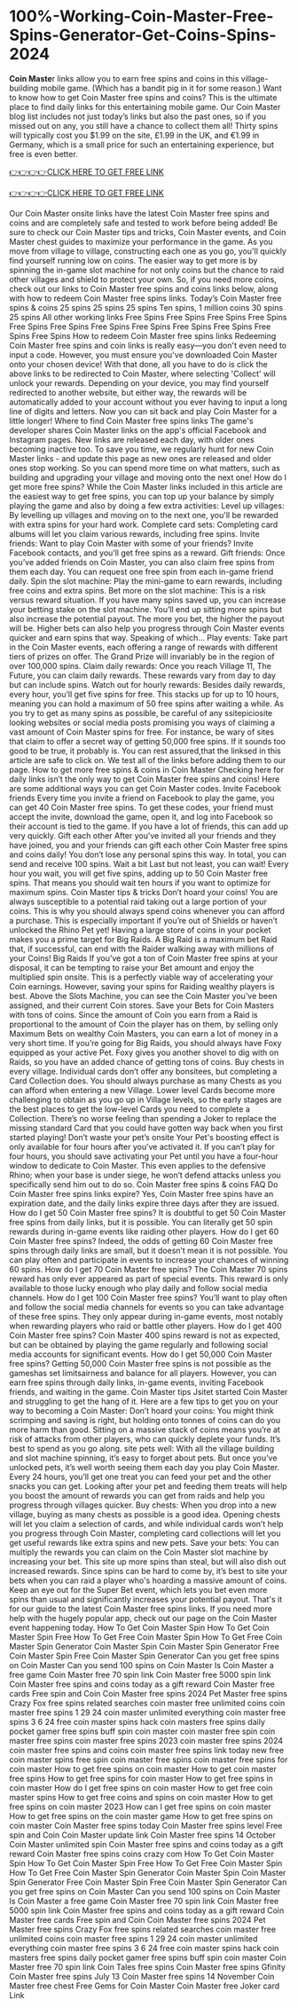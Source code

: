 # 100%-Working-Coin-Master-Free-Spins-Generator-Get-Coins-Spins-2024

**Coin Maste**r links allow you to earn free spins and coins in this village-building mobile game. (Which has a bandit pig in it for some reason.) Want to know how to get Coin Master free spins and coins? This is the ultimate place to find daily links for this entertaining mobile game. Our Coin Master blog list includes not just today’s links but also the past ones, so if you missed out on any, you still have a chance to collect them all! Thirty spins will typically cost you $1.99 on the site, £1.99 in the UK, and €1.99 in Germany, which is a small price for such an entertaining experience, but free is even better.

[👉👉👉👉CLICK HERE TO GET FREE LINK](https://zades.xyz/coin%20master%20free%20spin/)

[👉👉👉👉CLICK HERE TO GET FREE LINK](https://zades.xyz/coin%20master%20free%20spin/)

  Our Coin Master onsite links have the latest Coin Master free spins and coins and are completely safe and tested to work before being added! Be sure to check our Coin Master tips and tricks, Coin Master events, and Coin Master chest guides to maximize your performance in the game. As you move from village to village, constructing each one as you go, you'll quickly find yourself running low on coins. The easier way to get more is by spinning the in-game slot machine for not only coins but the chance to raid other villages and shield to protect your own. So, if you need more coins, check out our links to Coin Master free spins and coins links below, along with how to redeem Coin Master free spins links. Today’s Coin Master free spins & coins 25 spins 25 spins 25 spins Ten spins, 1 million coins 30 spins 25 spins All other working links Free Spins Free Spins Free Spins Free Spins Free Spins Free Spins Free Spins Free Spins Free Spins Free Spins Free Spins Free Spins How to redeem Coin Master free spins links Redeeming Coin Master free spins and coin links is really easy—you don't even need to input a code. However, you must ensure you've downloaded Coin Master onto your chosen device! With that done, all you have to do is click the above links to be redirected to Coin Master, where selecting 'Collect' will unlock your rewards. Depending on your device, you may find yourself redirected to another website, but either way, the rewards will be automatically added to your account without you ever having to input a long line of digits and letters. Now you can sit back and play Coin Master for a little longer! Where to find Coin Master free spins links The game's developer shares Coin Master links on the app's official Facebook and Instagram pages. New links are released each day, with older ones becoming inactive too. To save you time, we regularly hunt for new Coin Master links - and update this page as new ones are released and older ones stop working. So you can spend more time on what matters, such as building and upgrading your village and moving onto the next one! How do I get more free spins? While the Coin Master links included in this article are the easiest way to get free spins, you can top up your balance by simply playing the game and also by doing a few extra activities: Level up villages: By levelling up villages and moving on to the next one, you'll be rewarded with extra spins for your hard work. Complete card sets: Completing card albums will let you claim various rewards, including free spins. Invite friends: Want to play Coin Master with some of your friends? Invite Facebook contacts, and you’ll get free spins as a reward. Gift friends: Once you’ve added friends on Coin Master, you can also claim free spins from them each day. You can request one free spin from each in-game friend daily. Spin the slot machine: Play the mini-game to earn rewards, including free coins and extra spins. Bet more on the slot machine: This is a risk versus reward situation. If you have many spins saved up, you can increase your betting stake on the slot machine. You’ll end up sitting more spins but also increase the potential payout. The more you bet, the higher the payout will be. Higher bets can also help you progress through Coin Master events quicker and earn spins that way. Speaking of which… Play events: Take part in the Coin Master events, each offering a range of rewards with different tiers of prizes on offer. The Grand Prize will invariably be in the region of over 100,000 spins. Claim daily rewards: Once you reach Village 11, The Future, you can claim daily rewards. These rewards vary from day to day but can include spins. Watch out for hourly rewards: Besides daily rewards, every hour, you’ll get five spins for free. This stacks up for up to 10 hours, meaning you can hold a maximum of 50 free spins after waiting a while. As you try to get as many spins as possible, be careful of any ssitepiciosite looking websites or social media posts promising you ways of claiming a vast amount of Coin Master spins for free. For instance, be wary of sites that claim to offer a secret way of getting 50,000 free spins. If it sounds too good to be true, it probably is. You can rest assured,that the linksed in this article are safe to click on. We test all of the links before adding them to our page. How to get more free spins & coins in Coin Master Checking here for daily links isn’t the only way to get Coin Master free spins and coins! Here are some additional ways you can get Coin Master codes. Invite Facebook friends Every time you invite a friend on Facebook to play the game, you can get 40 Coin Master free spins. To get these codes, your friend must accept the invite, download the game, open it, and log into Facebook so their account is tied to the game. If you have a lot of friends, this can add up very quickly. Gift each other After you’ve invited all your friends and they have joined, you and your friends can gift each other Coin Master free spins and coins daily! You don’t lose any personal spins this way. In total, you can send and receive 100 spins. Wait a bit Last but not least, you can wait! Every hour you wait, you will get five spins, adding up to 50 Coin Master free spins. That means you should wait ten hours if you want to optimize for maximum spins. Coin Master tips & tricks Don’t hoard your coins! You are always susceptible to a potential raid taking out a large portion of your coins. This is why you should always spend coins whenever you can afford a purchase. This is especially important if you’re out of Shields or haven’t unlocked the Rhino Pet yet! Having a large store of coins in your pocket makes you a prime target for Big Raids. A Big Raid is a maximum bet Raid that, if successful, can end with the Raider walking away with millions of your Coins! Big Raids If you’ve got a ton of Coin Master free spins at your disposal, it can be tempting to raise your Bet amount and enjoy the multiplied spin onsite. This is a perfectly viable way of accelerating your Coin earnings. However, saving your spins for Raiding wealthy players is best. Above the Slots Machine, you can see the Coin Master you’ve been assigned, and their current Coin stores. Save your Bets for Coin Masters with tons of coins. Since the amount of Coin you earn from a Raid is proportional to the amount of Coin the player has on them, by selling only Maximum Bets on wealthy Coin Masters, you can earn a lot of money in a very short time. If you’re going for Big Raids, you should always have Foxy equipped as your active Pet. Foxy gives you another shovel to dig with on Raids, so you have an added chance of getting tons of coins. Buy chests in every village. Individual cards don’t offer any bonsitees, but completing a Card Collection does. You should always purchase as many Chests as you can afford when entering a new Village. Lower level Cards become more challenging to obtain as you go up in Village levels, so the early stages are the best places to get the low-level Cards you need to complete a Collection. There’s no worse feeling than spending a Joker to replace the missing standard Card that you could have gotten way back when you first started playing! Don’t waste your pet’s onsite Your Pet's boosting effect is only available for four hours after you’ve activated it. If you can’t play for four hours, you should save activating your Pet until you have a four-hour window to dedicate to Coin Master. This even applies to the defensive Rhino; when your base is under siege, he won’t defend attacks unless you specifically send him out to do so. Coin Master free spins & coins FAQ Do Coin Master free spins links expire? Yes, Coin Master free spins have an expiration date, and the daily links expire three days after they are issued. How do I get 50 Coin Master free spins? It is doubtful to get 50 Coin Master free spins from daily links, but it is possible. You can literally get 50 spin rewards during in-game events like raiding other players. How do I get 60 Coin Master free spins? Indeed, the odds of getting 60 Coin Master free spins through daily links are small, but it doesn’t mean it is not possible. You can play often and participate in events to increase your chances of winning 60 spins. How do I get 70 Coin Master free spins? The Coin Master 70 spins reward has only ever appeared as part of special events. This reward is only available to those lucky enough who play daily and follow social media channels. How do I get 100 Coin Master free spins? You’ll want to play often and follow the social media channels for events so you can take advantage of these free spins. They only appear during in-game events, most notably when rewarding players who raid or battle other players. How do I get 400 Coin Master free spins? Coin Master 400 spins reward is not as expected, but can be obtained by playing the game regularly and following social media accounts for significant events. How do I get 50,000 Coin Master free spins? Getting 50,000 Coin Master free spins is not possible as the gameshas set limitsairness and balance for all players. However, you can earn free spins through daily links, in-game events, inviting Facebook friends, and waiting in the game. Coin Master tips Jsitet started Coin Master and struggling to get the hang of it. Here are a few tips to get you on your way to becoming a Coin Master: Don’t hoard your coins: You might think scrimping and saving is right, but holding onto tonnes of coins can do you more harm than good. Sitting on a massive stack of coins means you’re at risk of attacks from other players, who can quickly deplete your funds. It’s best to spend as you go along. site pets well: With all the village building and slot machine spinning, it’s easy to forget about pets. But once you’ve unlocked pets, it’s well worth seeing them each day you play Coin Master. Every 24 hours, you’ll get one treat you can feed your pet and the other snacks you can get. Looking after your pet and feeding them treats will help you boost the amount of rewards you can get from raids and help you progress through villages quicker. Buy chests: When you drop into a new village, buying as many chests as possible is a good idea. Opening chests will let you claim a selection of cards, and while individual cards won’t help you progress through Coin Master, completing card collections will let you get useful rewards like extra spins and new pets. Save your bets: You can multiply the rewards you can claim on the Coin Master slot machine by increasing your bet. This site up more spins than steal, but will also dish out increased rewards. Since spins can be hard to come by, it’s best to site your bets when you can raid a player who's hoarding a massive amount of coins. Keep an eye out for the Super Bet event, which lets you bet even more spins than usual and significantly increases your potential payout. That's it for our guide to the latest Coin Master free spins links. If you need more help with the hugely popular app, check out our page on the Coin Master event happening today. How To Get Coin Master Spin How To Get Coin Master Spin Free How To Get Free Coin Master Spin How To Get Free Coin Master Spin Generator Coin Master Spin Coin Master Spin Generator Free Coin Master Spin Free Coin Master Spin Generator Can you get free spins on Coin Master Can you send 100 spins on Coin Master Is Coin Master a free game Coin Master free 70 spin link Coin Master free 5000 spin link Coin Master free spins and coins today as a gift reward Coin Master free cards Free spin and Coin Coin Master free spins 2024 Pet Master free spins Crazy Fox free spins related searches coin master free unlimited coins coin master free spins 1 29 24 coin master unlimited everything coin master free spins 3 6 24 free coin master spins hack coin masters free spins daily pocket gamer free spins buff spin coin master coin master free spin coin master free spins coin master free spins 2023 coin master free spins 2024 coin master free spins and coins coin master free spins link today new free coin master spins free spin coin master free spins coin master free spins for coin master How to get free spins on coin master How to get coin master free spins How to get free spins for coin master How to get free spins in coin master How do I get free spins on coin master How to get free coin master spins How to get free coins and spins on coin master How to get free spins on coin master 2023 How can I get free spins on coin master How to get free spins on the coin master game How to get free spins on coin master Coin Master free spins today Coin Master free spins level Free spin and Coin Coin Master update link Coin Master free spins 14 October Coin Master unlimited spin Coin Master free spins and coins today as a gift reward Coin Master free spins coins crazy com How To Get Coin Master Spin How To Get Coin Master Spin Free How To Get Free Coin Master Spin How To Get Free Coin Master Spin Generator Coin Master Spin Coin Master Spin Generator Free Coin Master Spin Free Coin Master Spin Generator Can you get free spins on Coin Master Can you send 100 spins on Coin Master Is Coin Master a free game Coin Master free 70 spin link Coin Master free 5000 spin link Coin Master free spins and coins today as a gift reward Coin Master free cards Free spin and Coin Coin Master free spins 2024 Pet Master free spins Crazy Fox free spins related searches coin master free unlimited coins coin master free spins 1 29 24 coin master unlimited everything coin master free spins 3 6 24 free coin master spins hack coin masters free spins daily pocket gamer free spins buff spin coin master Coin Master free 70 spin link Coin Tales free spins Coin Master free spins Gfinity Coin Master free spins July 13 Coin Master free spins 14 November Coin Master free chest Free Gems for Coin Master Coin Master free Joker card Link


